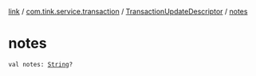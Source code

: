 [link](../../index.md) / [com.tink.service.transaction](../index.md) / [TransactionUpdateDescriptor](index.md) / [notes](./notes.md)

# notes

`val notes: `[`String`](https://kotlinlang.org/api/latest/jvm/stdlib/kotlin/-string/index.html)`?`
